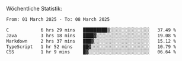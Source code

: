 
Wöchentliche Statistik:
<!--START_SECTION:waka-->

```txt
From: 01 March 2025 - To: 08 March 2025

C            6 hrs 29 mins   █████████▒░░░░░░░░░░░░░░░   37.49 %
Java         3 hrs 18 mins   ████▓░░░░░░░░░░░░░░░░░░░░   19.08 %
Markdown     2 hrs 37 mins   ███▓░░░░░░░░░░░░░░░░░░░░░   15.12 %
TypeScript   1 hr 52 mins    ██▓░░░░░░░░░░░░░░░░░░░░░░   10.79 %
CSS          1 hr 9 mins     █▓░░░░░░░░░░░░░░░░░░░░░░░   06.64 %
```

<!--END_SECTION:waka-->
